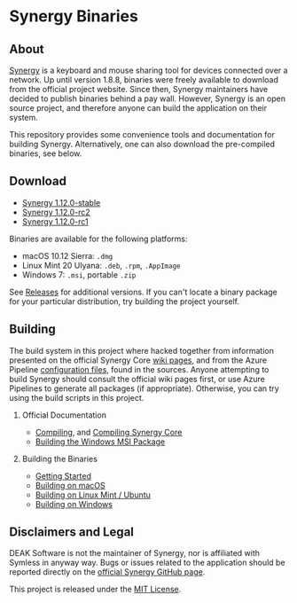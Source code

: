 # Synergy Binaries

## About

[Synergy](https://github.com/symless/synergy-core) is a keyboard and mouse sharing tool for devices connected over a network. Up until version 1.8.8, binaries were freely available to download from the official project website. Since then, Synergy maintainers have decided to publish binaries behind a pay wall. However, Synergy is an open source project, and therefore anyone can build the application on their system.

This repository provides some convenience tools and documentation for building Synergy. Alternatively, one can also download the pre-compiled binaries, see below.

## Download

* [Synergy 1.12.0-stable](https://github.com/DEAKSoftware/Synergy-Binaries/releases/tag/1.12.0-stable)
* [Synergy 1.12.0-rc2](https://github.com/DEAKSoftware/Synergy-Binaries/releases/tag/1.12.0-rc2)
* [Synergy 1.12.0-rc1](https://github.com/DEAKSoftware/Synergy-Binaries/releases/tag/1.12.0-rc1)

Binaries are available for the following platforms:

* macOS 10.12 Sierra: `.dmg`
* Linux Mint 20 Ulyana: `.deb`, `.rpm`, `.AppImage`
* Windows 7: `.msi`, portable `.zip`

See [Releases](https://github.com/DEAKSoftware/Synergy-Binaries/releases) for additional versions. If you can't locate a binary package for your particular distribution, try building the project yourself.

## Building

The build system in this project where hacked together from information presented on the official Synergy Core [wiki pages](https://github.com/symless/synergy-core/wiki/), and from the Azure Pipeline [configuration files](https://github.com/symless/synergy-core/tree/master/CI/), found in the sources. Anyone attempting to build Synergy should consult the official wiki pages first, or use Azure Pipelines to generate all packages (if appropriate). Otherwise, you can try using the build scripts in this project.

1. Official Documentation
	* [Compiling](https://github.com/symless/synergy-core/wiki/Compiling), and [Compiling Synergy Core](https://github.com/symless/synergy-core/wiki/Compiling-Synergy-Core)
	* [Building the Windows MSI Package](https://github.com/symless/synergy-core/wiki/Building-the-Windows-MSI-Package)

2. Building the Binaries
	* [Getting Started](./Documentation/GettingStarted.md)
	* [Building on macOS](./Documentation/BuildingOnDarwin.md)
	* [Building on Linux Mint / Ubuntu](./Documentation/BuildingOnLinux.md)
	* [Building on Windows](./Documentation/BuildingOnWindows.md)

## Disclaimers and Legal

DEAK Software is not the maintainer of Synergy, nor is affiliated with Symless in anyway way. Bugs or issues related to the application should be reported directly on the [official Synergy GitHub page](https://github.com/symless/synergy-core).

This project is released under the [MIT License](./license.md).
